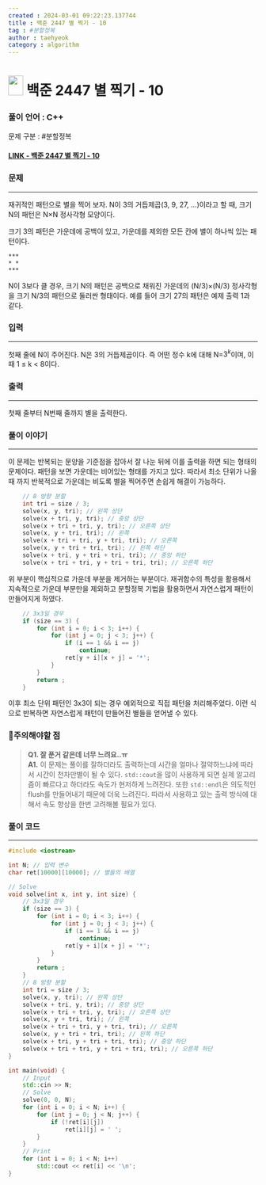 ```yaml
---
created : 2024-03-01 09:22:23.137744
title : 백준 2447 별 찍기 - 10
tag : #분할정복
author : taehyeok
category : algorithm
---
```

# <img src="https://d2gd6pc034wcta.cloudfront.net/tier/11.svg" width="30" height="40"> 백준 2447 별 찍기 - 10


### 풀이 언어 : C++

문제 구분 : #분할정복
#### [LINK - 백준 2447 별 찍기 - 10](https://www.acmicpc.net/problem/2447)

### 문제
<hr>

재귀적인 패턴으로 별을 찍어 보자. N이 3의 거듭제곱(3, 9, 27, ...)이라고 할 때, 크기 N의 패턴은 N×N 정사각형 모양이다.

크기 3의 패턴은 가운데에 공백이 있고, 가운데를 제외한 모든 칸에 별이 하나씩 있는 패턴이다.

```
***
* *
***
```

N이 3보다 클 경우, 크기 N의 패턴은 공백으로 채워진 가운데의 (N/3)×(N/3) 정사각형을 크기 N/3의 패턴으로 둘러싼 형태이다. 예를 들어 크기 27의 패턴은 예제 출력 1과 같다.

### 입력
<hr>

첫째 줄에 N이 주어진다. N은 3의 거듭제곱이다. 즉 어떤 정수 k에 대해 N=$3^k$이며, 이때 1 ≤ k < 8이다.
### 출력
<hr>

첫째 줄부터 N번째 줄까지 별을 출력한다.
### 풀이 이야기
<hr>

이 문제는 반복되는 문양을 기준점을 잡아서 잘 나눈 뒤에 이를 출력을 하면 되는 형태의 문제이다. 패턴을 보면 가운데는 비어있는 형태를 가지고 있다. 따라서 최소 단위가 나올 때 까지 반복적으로 가운데는 비도록 별을 찍어주면 손쉽게 해결이 가능하다.
```c++
    // 8 방향 분할
    int tri = size / 3;
    solve(x, y, tri); // 왼쪽 상단
    solve(x + tri, y, tri); // 중앙 상단
    solve(x + tri + tri, y, tri); // 오른쪽 상단
    solve(x, y + tri, tri); // 왼쪽
    solve(x + tri + tri, y + tri, tri); // 오른쪽
    solve(x, y + tri + tri, tri); // 왼쪽 하단
    solve(x + tri, y + tri + tri, tri); // 중앙 하단
    solve(x + tri + tri, y + tri + tri, tri); // 오른쪽 하단
```
위 부분이 핵심적으로 가운데 부분을 제거하는 부분이다. 재귀함수의 특성을 활용해서 지속적으로 가운데 부분만을 제외하고 분할정복 기법을 활용하면서 자연스럽게 패턴이 만들어지게 하였다.

```c++
    // 3x3일 경우 
    if (size == 3) {
        for (int i = 0; i < 3; i++) {
            for (int j = 0; j < 3; j++) {
                if (i == 1 && i == j)
                    continue;
                ret[y + i][x + j] = '*';
            }
        }
        return ;
    }
```
이후 최소 단위 패턴인 3x3이 되는 경우 예외적으로 직접 패턴을 처리해주었다. 이런 식으로 반복하면 자연스럽게 패턴이 만들어진 별들을 얻어낼 수 있다.

### 🚨주의해야할 점
>**Q1. 잘 푼거 같은데 너무 느려요..ㅠ**  
>**A1.** 이 문제는 풀이를 잘하더라도 출력하는데 시간을 얼마나 절약하느냐에 따라서 시간이 천차만별이 될 수 있다. `std::cout`을 많이 사용하게 되면 실제 알고리즘이 빠르다고 하더라도 속도가 현저하게 느려진다. 또한 `std::endl`은 의도적인 flush를 만들어내기 때문에 더욱 느려진다. 따라서 사용하고 있는 출력 방식에 대해서 속도 향상을 한번 고려해볼 필요가 있다.


### 풀이 코드
<hr>

``` c++
#include <iostream>

int N; // 입력 변수
char ret[10000][10000]; // 별들의 배열

// Solve
void solve(int x, int y, int size) {
    // 3x3일 경우 
    if (size == 3) {
        for (int i = 0; i < 3; i++) {
            for (int j = 0; j < 3; j++) {
                if (i == 1 && i == j)
                    continue;
                ret[y + i][x + j] = '*';
            }
        }
        return ;
    }
    // 8 방향 분할
    int tri = size / 3;
    solve(x, y, tri); // 왼쪽 상단
    solve(x + tri, y, tri); // 중앙 상단
    solve(x + tri + tri, y, tri); // 오른쪽 상단
    solve(x, y + tri, tri); // 왼쪽
    solve(x + tri + tri, y + tri, tri); // 오른쪽
    solve(x, y + tri + tri, tri); // 왼쪽 하단
    solve(x + tri, y + tri + tri, tri); // 중앙 하단
    solve(x + tri + tri, y + tri + tri, tri); // 오른쪽 하단
}

int main(void) {
    // Input
    std::cin >> N;
    // Solve
    solve(0, 0, N);
    for (int i = 0; i < N; i++) {
        for (int j = 0; j < N; j++) {
            if (!ret[i][j])
                ret[i][j] = ' ';
        }
    }
    // Print
    for (int i = 0; i < N; i++)
        std::cout << ret[i] << '\n';
}
```

